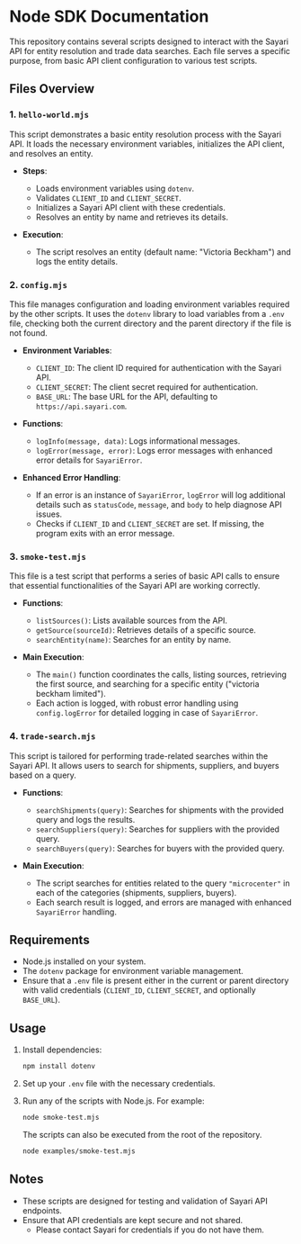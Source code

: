 # Node SDK Documentation

This repository contains several scripts designed to interact with the Sayari API for entity resolution and trade data searches. Each file serves a specific purpose, from basic API client configuration to various test scripts.

## Files Overview

### 1. `hello-world.mjs`

This script demonstrates a basic entity resolution process with the Sayari API. It loads the necessary environment variables, initializes the API client, and resolves an entity.

- **Steps**:
  - Loads environment variables using `dotenv`.
  - Validates `CLIENT_ID` and `CLIENT_SECRET`.
  - Initializes a Sayari API client with these credentials.
  - Resolves an entity by name and retrieves its details.

- **Execution**:
  - The script resolves an entity (default name: "Victoria Beckham") and logs the entity details.

### 2. `config.mjs`

This file manages configuration and loading environment variables required by the other scripts. It uses the `dotenv` library to load variables from a `.env` file, checking both the current directory and the parent directory if the file is not found.

- **Environment Variables**:
  - `CLIENT_ID`: The client ID required for authentication with the Sayari API.
  - `CLIENT_SECRET`: The client secret required for authentication.
  - `BASE_URL`: The base URL for the API, defaulting to `https://api.sayari.com`.

- **Functions**:
  - `logInfo(message, data)`: Logs informational messages.
  - `logError(message, error)`: Logs error messages with enhanced error details for `SayariError`.

- **Enhanced Error Handling**:
  - If an error is an instance of `SayariError`, `logError` will log additional details such as `statusCode`, `message`, and `body` to help diagnose API issues.
  - Checks if `CLIENT_ID` and `CLIENT_SECRET` are set. If missing, the program exits with an error message.

### 3. `smoke-test.mjs`

This file is a test script that performs a series of basic API calls to ensure that essential functionalities of the Sayari API are working correctly.

- **Functions**:
  - `listSources()`: Lists available sources from the API.
  - `getSource(sourceId)`: Retrieves details of a specific source.
  - `searchEntity(name)`: Searches for an entity by name.

- **Main Execution**:
  - The `main()` function coordinates the calls, listing sources, retrieving the first source, and searching for a specific entity ("victoria beckham limited").
  - Each action is logged, with robust error handling using `config.logError` for detailed logging in case of `SayariError`.

### 4. `trade-search.mjs`

This script is tailored for performing trade-related searches within the Sayari API. It allows users to search for shipments, suppliers, and buyers based on a query.

- **Functions**:
  - `searchShipments(query)`: Searches for shipments with the provided query and logs the results.
  - `searchSuppliers(query)`: Searches for suppliers with the provided query.
  - `searchBuyers(query)`: Searches for buyers with the provided query.

- **Main Execution**:
  - The script searches for entities related to the query `"microcenter"` in each of the categories (shipments, suppliers, buyers).
  - Each search result is logged, and errors are managed with enhanced `SayariError` handling.

## Requirements

- Node.js installed on your system.
- The `dotenv` package for environment variable management.
- Ensure that a `.env` file is present either in the current or parent directory with valid credentials (`CLIENT_ID`, `CLIENT_SECRET`, and optionally `BASE_URL`).

## Usage

1. Install dependencies:
   ```bash
   npm install dotenv
   ```

2. Set up your `.env` file with the necessary credentials.

3. Run any of the scripts with Node.js. For example:
   ```bash
   node smoke-test.mjs
   ```
   The scripts can also be executed from the root of the repository.
   ```bash
   node examples/smoke-test.mjs
   ```

## Notes

- These scripts are designed for testing and validation of Sayari API endpoints.
- Ensure that API credentials are kept secure and not shared.
  - Please contact Sayari for credentials if you do not have them.
